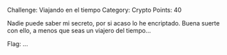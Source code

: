 Challenge: Viajando en el tiempo
Category: Crypto
Points: 40

Nadie puede saber mi secreto, por si acaso lo he encriptado. Buena suerte con ello, a menos que seas un viajero del tiempo...

Flag: ...